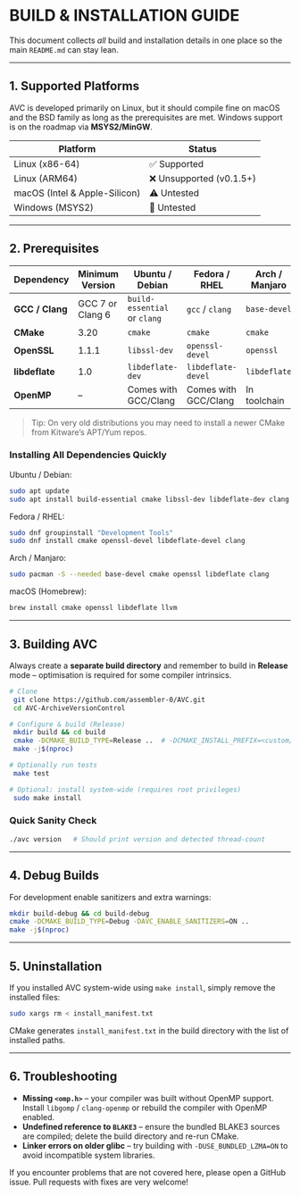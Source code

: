 # BUILD & INSTALLATION GUIDE

This document collects *all* build and installation details in one place so the main `README.md` can stay lean.

---

## 1. Supported Platforms

AVC is developed primarily on Linux, but it should compile fine on macOS and the BSD family as long as the prerequisites are met.  Windows support is on the roadmap via **MSYS2/MinGW**.

| Platform | Status                  |
|----------|-------------------------|
| Linux (x86-64) | ✅ Supported             |
| Linux (ARM64)  | ❌ Unsupported (v0.1.5+) |
| macOS (Intel & Apple-Silicon) | ⚠️ Untested             |
| Windows (MSYS2) | 🚧 Untested             |

---

## 2. Prerequisites

| Dependency | Minimum Version | Ubuntu / Debian | Fedora / RHEL | Arch / Manjaro |
|------------|-----------------|-----------------|---------------|----------------|
| **GCC / Clang** | GCC 7  or Clang 6 | `build-essential` or `clang` | `gcc` / `clang` | `base-devel` |
| **CMake** | 3.20 | `cmake` | `cmake` | `cmake` |
| **OpenSSL** | 1.1.1 | `libssl-dev` | `openssl-devel` | `openssl` |
| **libdeflate** | 1.0 | `libdeflate-dev` | `libdeflate-devel` | `libdeflate` |
| **OpenMP** | – | Comes with GCC/Clang | Comes with GCC/Clang | In toolchain |

> Tip: On very old distributions you may need to install a newer CMake from Kitware’s APT/Yum repos.

### Installing All Dependencies Quickly

Ubuntu / Debian:
```bash
sudo apt update
sudo apt install build-essential cmake libssl-dev libdeflate-dev clang
```

Fedora / RHEL:
```bash
sudo dnf groupinstall "Development Tools"
sudo dnf install cmake openssl-devel libdeflate-devel clang
```

Arch / Manjaro:
```bash
sudo pacman -S --needed base-devel cmake openssl libdeflate clang
```

macOS (Homebrew):
```bash
brew install cmake openssl libdeflate llvm
```

---

## 3. Building AVC

Always create a **separate build directory** and remember to build in **Release** mode – optimisation is required for some compiler intrinsics.

```bash
# Clone
 git clone https://github.com/assembler-0/AVC.git
 cd AVC-ArchiveVersionControl

# Configure & build (Release)
 mkdir build && cd build
 cmake -DCMAKE_BUILD_TYPE=Release ..  # -DCMAKE_INSTALL_PREFIX=<custom/path>
 make -j$(nproc)

# Optionally run tests
 make test

# Optional: install system-wide (requires root privileges)
 sudo make install
```

### Quick Sanity Check
```bash
./avc version   # Should print version and detected thread-count
```

---

## 4. Debug Builds

For development enable sanitizers and extra warnings:
```bash
mkdir build-debug && cd build-debug
cmake -DCMAKE_BUILD_TYPE=Debug -DAVC_ENABLE_SANITIZERS=ON ..
make -j$(nproc)
```

---

## 5. Uninstallation
If you installed AVC system-wide using `make install`, simply remove the installed files:
```bash
sudo xargs rm < install_manifest.txt
```

CMake generates `install_manifest.txt` in the build directory with the list of installed paths.

---

## 6. Troubleshooting

* **Missing `<omp.h>`** – your compiler was built without OpenMP support. Install `libgomp` / `clang-openmp` or rebuild the compiler with OpenMP enabled.
* **Undefined reference to `BLAKE3`** – ensure the bundled BLAKE3 sources are compiled; delete the build directory and re-run CMake.
* **Linker errors on older glibc** – try building with `-DUSE_BUNDLED_LZMA=ON` to avoid incompatible system libraries.

If you encounter problems that are not covered here, please open a GitHub issue. Pull requests with fixes are very welcome!
